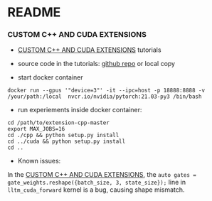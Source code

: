 # README


### CUSTOM C++ AND CUDA EXTENSIONS


* [CUSTOM C++ AND CUDA EXTENSIONS](https://pytorch.org/tutorials/advanced/cpp_extension.html) tutorials
* source code in the tutorials: [github repo](https://github.com/pytorch/extension-cpp) or local copy



* start docker container

```
docker run --gpus '"device=3"' -it --ipc=host -p 18888:8888 -v /your/path:/local  nvcr.io/nvidia/pytorch:21.03-py3 /bin/bash
```

* run experiements inside docker container: 

```
cd /path/to/extension-cpp-master
export MAX_JOBS=16
cd ./cpp && python setup.py install
cd ../cuda && python setup.py install
cd ..
```

* Known issues:

In the [CUSTOM C++ AND CUDA EXTENSIONS](https://pytorch.org/tutorials/advanced/cpp_extension.html), the  `auto gates = gate_weights.reshape({batch_size, 3, state_size});` line in `lltm_cuda_forward` kernel is a bug, causing shape mismatch.

